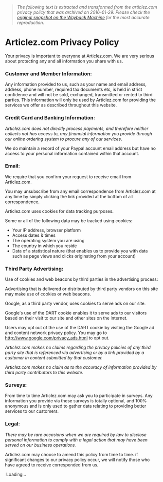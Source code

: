 > *The following text is extracted and transformed from the articlez.com privacy policy that was archived on 2016-01-29. Please check the [original snapshot on the Wayback Machine](https://web.archive.org/web/20160129172413id_/http%3A//www.articlez.com/privacy) for the most accurate reproduction.*

# Articlez.com Privacy Policy

Your privacy is important to everyone at Articlez.com. We are very serious about protecting any and all information you share with us.

### Customer and Member Information:

Any information provided to us, such as your name and email address, address, phone number, required tax documents etc, is held in strict confidence and will not be sold, exchanged, transmitted or rented to third parties. This information will only be used by Articlez.com for providing the services we offer as described throughout this website.

### Credit Card and Banking Information:

_Articlez.com does not directly process payments, and therefore neither collects not has access to, any financial information you provide through our online ordering system to procure any of our services._

We do maintain a record of your Paypal account email address but have no access to your personal information contained within that account.

### Email:

We require that you confirm your request to receive email from Articlez.com.

You may unsubscribe from any email correspondence from Articlez.com at any time by simply clicking the link provided at the bottom of all correspondence.

Articlez.com uses cookies for data tracking purposes. 

Some or all of the following data may be tracked using cookies:

  * Your IP address, browser platform
  * Access dates & times
  * The operating system you are using
  * The country in which you reside
  * Data of a statistical nature (that enables us to provide you with data such as page views and clicks originating from your account)



### Third Party Advertising:

Use of cookies and web beacons by third parties in the advertising process:

Advertising that is delivered or distributed by third party vendors on this site may make use of cookies or web beacons.

Google, as a third party vendor, uses cookies to serve ads on our site.

Google's use of the DART cookie enables it to serve ads to our visitors based on their visit to our site and other sites on the Internet.

Users may opt out of the use of the DART cookie by visiting the Google ad and content network privacy policy. You may go to http://www.google.com/privacy_ads.html to opt out.

_Articlez.com makes no claims regarding the privacy policies of any third party site that is referenced via advertising or by a link provided by a customer in content submitted by that customer._

_Articlez.com makes no claim as to the accuracy of information provided by third party contributors to this website._

### Surveys:

From time to time Articlez.com may ask you to participate in surveys. Any information you provide via these surveys is totally optional, and 100% anonymous and is only used to gather data relating to providing better services to our customers.

### Legal:

_There may be rare occasions when we are required by law to disclose personal information to comply with a legal action that may have been served on our business operations._

Articlez.com may choose to amend this policy from time to time. if significant changes to our privacy policy occur, we will notify those who have agreed to receive corresponded from us.

 Loading...
